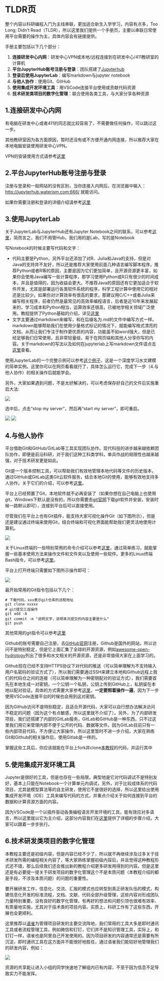 # TLDR页

整个内容以科研编程入门为主线串联，更加适合新生入学学习，内容有点多，Too Long; Didn’t Read（TLDR），所以这里我们提供一个手册页，主要以串联日常使用平台需要的操作为主，具体内容会有链接提供。

手册主要包括以下几个部分：

1. **连接研发中心内网**：研发中心VPN或本地/远程连接到在研发中心/411教研室的计算机
2. **平台JupyterHub账号注册与登录**：团队搭建了[Jupyterhub](http://jupyterhub.waterism.com:666/)
3. **登录后使用JupyterLab**：编写markdown与jupyter notebook
4. **与他人协作**：使用Git、GitHub
5. **使用集成开发环境工具**：用VSCode连接平台使用或贡献代码资源
6. **技术研发类项目的数字化管理**：联合使用各类工具，与大家分享各种资源

## 1.连接研发中心内网

有电脑在研发中心或者411的同志就比较容易了，不需要做任何操作，可以跳过这一步。

其他教研室因为各方面原因，暂时还没有或不方便开通内网连接，所以推荐大家在本地电脑安装使用研发中心VPN。

VPN的安装使用方式请参考[这里](https://dlut-water.yuque.com/docs/share/4cab7471-0be7-4570-a51a-8936b1c612d1?#)

## 2.平台JupyterHub账号注册与登录

注册与登录和一般网站的没有区别，当你连接入内网后，在浏览器中输入： http://jupyterhub.waterism.com:666/ 就能访问。

如果你需要注册和登录的详细介绍请参考[这里](https://iheadwater.github.io/iheadwater_hackweek_tutorials/start_from_here.html)

## 3.使用JupyterLab

关于JupyterLab与JupyterHub还有Jupyter Notebook之间的联系，可以参考[这里](https://iheadwater.github.io/iheadwater_hackweek_tutorials/chp1_open_science_workflow/chp1.4_jupyter.html)，简而言之，我们不用管Hub，我们用的是Lab，写的是Notebook

写Notebook的时候主要写代码和文字：

- 代码主要是Python，另外平台还添加了对R、Julia和Java的支持，但是对Java的支持并不友好，所以还是推荐大家使用前面几种语言编写脚本程序。推荐Python或者R等的原因，主要是因为它们更加简单，且开源资源更丰富，如果你会使用Java编写一些计算程序，那学习使用Python或R只有很少的时间成本，并且是值得的，因为收益会更大。不推荐Java的原因还有它更加适合于软件开发，尤其是部署运行各类软件系统的程序，科学工程计算中使用它的相对还是比较少。如果你对计算效率有很高的要求，那建议用C/C++或者Julia来编写相关程序，前者仍然是最常见的高效率编程语言，后者是近10年来发展起来的，学习成本和Python相当，运算效率还很高，已被地学相关领域广泛使用。教程提供了Python基础的介绍，详见[这里](https://iheadwater.github.io/iheadwater_hackweek_tutorials/chp4_intro_to_python/chp4.0_intro.html)
- 文字主要通过markdown来编写，和在后缀名为.md的文件中编写方式一样。markdown能够帮助我们在使用少量格式标记的情况下，就能编写格式漂亮的文档，从而让我们专注于制作更优质的内容，功能虽不如word强大，但是已经足够我们日常使用，且非常轻量级，易于在网页端和其他人分享你写的内容。关于markdown的写法以及如何在jupyterlab上写markdown文件请点击[这里](https://iheadwater.github.io/iheadwater_hackweek_tutorials/chp1_open_science_workflow/chp1.4_jupyter.html)查看。

使用JupyterLab的一个完整示例可以参考[这个例子](https://iheadwater.github.io/iheadwater_hackweek_tutorials/chp8_lstm_camels/chp8.1_run_in_jupyter.html)，这是一个深度学习水文建模的简单实例。这里你可以在网页看看就行了，具体怎么运行它，完成下一步（4.与他人协作）的相关操作后就能学会。

另外，大家如果遇到问题，不是太好解决的，可以考虑保存好自己的文件后实施重启大法:

![](img/jupyterhub_control_panel.png)

选中后，点击“stop my server”，然后再“start my server”，即可重启。

![](img/jupyterhub_stop_server.png)
![](img/jupyterhub_start_server.png)

## 4.与他人协作

平台借助Git和GitHub/GitLab等工具实现团队协作。现代科技的进步越来越依赖团队协作，即便是前沿科研，对于我们这种工科类学科，单兵作战的局限性也越来越强，对于技术研发更是如此。

Git是一个版本控制工具，可以帮助我们有效地管理本地代码等文件的历史版本，通过GitHub或GitLab这类Git云软件服务，结合本地Git的使用，能够有效地支持多人协作。关于它们的介绍，可以参考[这里](https://iheadwater.github.io/iheadwater_hackweek_tutorials/chp3_version_control/chp3.0_introduction.html)。

平台上已经预置了Git，本地软件就不必再安装了（如果你想在自己电脑上也使用git，Windows下默认是没有的，所以你需要去[git官网](https://git-scm.com/downloads)下载git软件并安装，安装时候一路默认即可），连接到平台后可以直接使用。

尽管我们在平台上也有Git插件，能支持大家可视化操作Git（如下图所示），但是还是建议通过终端来使用Git，结合终端和可视化界面能帮助我们更灵活地使用计算机。

![](img/jupyterhub_git_plugin.png)

关于Linux终端的一些特别常用的命令介绍可以参考[这里](https://iheadwater.github.io/iheadwater_hackweek_tutorials/chp1_open_science_workflow/chp1.2.2_common.html)，通过简单练习，就能掌握一些基本使用方法来操作文件和文件夹以及使用一些软件。更多的Linux终端Bash指令，可以参考[这里](https://github.com/Idnan/bash-guide)。

平台上打开终端只需要如下图所示操作即可：

![](img/jupyterhub_terminal.png)

最开始常用的Git指令包括以下几个：

```Shell
# 下载代码，xxx表示git仓库的远程地址
git clone xxxxx
# git提交三连操作
git add -A
git commit -m "说明文字，说明本次提交的内容主要是什么"
git push
```

其他常用的git指令可以参考[这里](https://iheadwater.github.io/iheadwater_hackweek_tutorials/chp3_version_control/chp3.3_git_setup_and_commands.html)

Github的账号需要自己注册，去[GitHub官网](https://github.com/)注册，Github是国外的网站，所以访问不是特别稳定，但是它上面汇集了全球的开源资源，例如[awesome-open-hydrology](https://github.com/iHeadWater/awesome-open-hydrology)列出了很多和水文相关的开源资源，还是非常值得大家在上面学习的。

Github现在已经不支持HTTPS协议下对代码的推送（可以简单理解为不支持输入用户名密码的验证方式了），所以我们需要通过SSH来建立本地和Github远程上我们的代码仓之间的连接（可以简单理解为一种密钥配对的验证方式），我们需要首先在本地生成一对密钥，一个公钥一个私钥，公钥上传到GitHub上，私钥留在本地以配对验证。具体的方式需要大家参考[这里](https://iheadwater.github.io/iheadwater_hackweek_tutorials/chp3_version_control/chp3.2_setup_git.html)，**一定要照着操作一遍**，因为下一步使用VSCode连接平台的时候也会用到这对密钥。

因为Github访问不是特别稳定，且适合开源代码，大家可以自行想办法解决访问不稳定的问题（因为这个有点敏感，所以这里就不介绍了）。另外，为了内部研发项目，我们还搭建了内部的GitLab服务，GitLab和GitHub是一种东西，只不过这里我们用它来管理内部不便于公开的代码、数据等文件。因为GitLab目前只有一些内部项目代码，不方便让大家操作，所以这里暂时不进一步介绍，大家在熟练Git和Github的相关操作后，使用Gitlab是一样的。

掌握这些工具后，你应该就能在平台上fork并clone[本教程](https://github.com/iHeadWater/iheadwater_hackweek_tutorials)的代码，并运行其中

## 5.使用集成开发环境工具

Jupyter是很好的工具，但是也存在一些局限，典型地是它对代码调试不是特别友好，基本上只能在Notebook一个计算单元内调试，另外，对于比较成体系的代码项目，尤其是模型算法等的自主研发，使用它不是很好的选择，所以这里给出使用集成开发环境（IDE）工具来编写代码的方式，并重点介绍关于如何连接到平台的数据和计算资源方面的内容。

因为VSCode是一个以插件驱动各类编程语言开发环境的工具，能有效应对多语言，所以这里就以它为主介绍，这部分内容我们在[这里](https://iheadwater.github.io/iheadwater_hackweek_tutorials/chp8_lstm_camels/chp8.2_run_in_vscode.html)提供了详细的步骤介绍，大家可以跟着一步步执行。

## 6.技术研发类项目的数字化管理

本教程主要还是初级内容，但是内容已经不少了，所以就不再继续涉及过多关于技术研发所需的编程相关内容了，等大家熟练掌握初级内容后，并且觉得这种教程形式还不错，那么后续我们还会推出新的教程介绍更多研发用得到的内容。但是这里还是有必要提一提关于研发项目的数字化管理这个不是本质问题（本教程介绍的都是手段，不涉及本质问题）的问题的重要性。

要开展研发工作，信息化、交流、汇报的模式也应转型到真正研发队伍的模式，构建信息化开发的标准流程，文档、文献、代码全部升级管理，这些内容对形成团队力量特别重要。没有良好的数字化管理，有再好的想法和问题引领也很难有效率、有质量地实施，尤其对于技术类的项目内容。实质上，科研工作有了这些东西，开展也会更顺利。

这里推荐以[语雀](https://www.yuque.com/)为管理项目研发的主要交流阵地，我们常用的工具大多是即时通讯工具或者流程管理工具，例如微信和钉钉，它们并不是知识管理工具，实际上，和钉钉一样，语雀也是阿里自己开发使用的。因为项目研发的内容通常还是需要有所沉淀，即时通讯工具在这方面并不能很好地胜任，通过语雀我们能较好地管理我们的研发内容，例如：

![](img/yuque.png)

资源的共享能让进入小组的同学快速地了解组内已有内容，不至于因为信息不足导致实力不能发挥。
